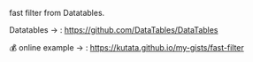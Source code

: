 fast filter from Datatables.

Datatables -> : https://github.com/DataTables/DataTables

💰 online example -> : https://kutata.github.io/my-gists/fast-filter
